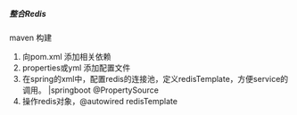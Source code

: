 ##### 整合Redis

maven 构建

1. 向pom.xml 添加相关依赖
2. properties或yml 添加配置文件
3. 在spring的xml中，配置redis的连接池，定义redisTemplate，方便service的调用。 |springboot   @PropertySource
4. 操作redis对象，@autowired   redisTemplate

